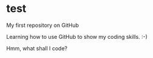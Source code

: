 # test
My first repository on GitHub

Learning how to use GitHub to show my coding skills. :-)

Hmm, what shall I code?
